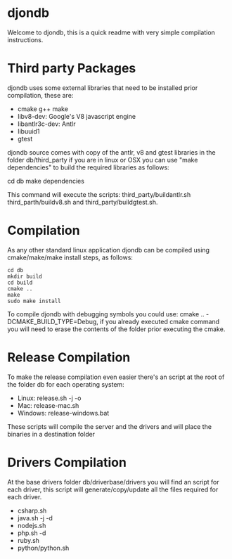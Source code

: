 djondb
======

Welcome to djondb, this is a quick readme with very simple compilation instructions. 

Third party Packages
=================

djondb uses some external libraries that need to be installed prior compilation, these are:

* cmake g++ make
* libv8-dev: Google's V8 javascript engine
* libantlr3c-dev: Antlr
* libuuid1
* gtest

djondb source comes with copy of the antlr, v8 and gtest libraries in the folder db/third_party if
you are in linux or OSX you can use "make dependencies" to build the required libraries as follows:

   cd db
   make dependencies

This command will execute the scripts: third_party/buildantlr.sh third_parth/buildv8.sh and third_party/buildgtest.sh.
    
Compilation
===========

As any other standard linux application djondb can be compiled using cmake/make/make install steps, as follows:

    cd db
    mkdir build
    cd build
    cmake ..
    make
    sudo make install

To compile djondb with debugging symbols you could use: cmake .. -DCMAKE_BUILD_TYPE=Debug, if you already executed cmake command
you will need to erase the contents of the folder prior executing the cmake.

Release Compilation
===================

To make the release compilation even easier there's an script at the root of the folder db for each operating system:

* Linux:   release.sh -j <java path> -o <output dir>
* Mac:     release-mac.sh
* Windows: release-windows.bat

These scripts will compile the server and the drivers and will place the binaries in a destination folder

Drivers Compilation
======================

At the base drivers folder db/driverbase/drivers you will find an script for each driver, this script will generate/copy/update all
the files required for each driver.

* csharp.sh 
* java.sh -j <java path> -d <outputdir> 
* nodejs.sh 
* php.sh -d <outputdir>
* ruby.sh
* python/python.sh



